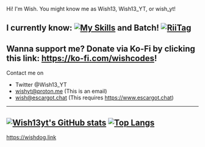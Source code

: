Hi!
I'm Wish. You might know me as Wish13, Wish13_YT, or wish_yt!
<!-- my-badges start -->
<!-- my-badges end -->
I currently know:
[![My Skills](https://skillicons.dev/icons?i=html,vscode)](https://skillicons.dev) and Batch!
<a href="https://tag.rc24.xyz/user/1073962008413749298"><img src="https://tag.rc24.xyz/1073962008413749298/tag.png" alt="RiiTag" /></a>
------------------------------------------------------------------------
Wanna support me?
Donate via Ko-Fi by clicking this link: https://ko-fi.com/wishcodes!
----------------------------------------------------------------------
Contact me on 
- Twitter @Wish13_YT
- wishyt@proton.me (This is an email)
- wish@escargot.chat (This requires https://www.escargot.chat)
-------------------------------------------------------------------------
[![Wish13yt's GitHub stats](https://github-readme-stats.vercel.app/api?username=wish13yt&theme=ambient_gradient&show_icons=true)](https://github.com/anuraghazra/github-readme-stats)
[![Top Langs](https://github-readme-stats.vercel.app/api/top-langs/?username=wish13yt&theme=ambient_gradient&show_icons=true)](https://github.com/anuraghazra/github-readme-stats)
-------------------------------------------------------------------------
https://wishdog.link
